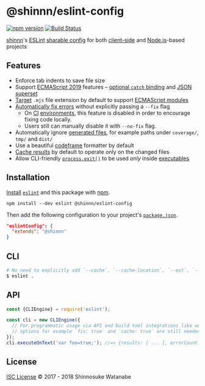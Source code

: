 # @shinnn/eslint-config

[![npm version](https://img.shields.io/npm/v/@shinnn%2feslint-config.svg)](https://www.npmjs.com/package/@shinnn/eslint-config)
[![Build Status](https://travis-ci.org/shinnn/eslint-config.svg?branch=master)](https://travis-ci.org/shinnn/eslint-config)

[shinnn](https://github.com/shinnn)'s [ESLint](https://eslint.org/) [sharable config](https://eslint.org/docs/developer-guide/shareable-configs.html) for both [client-side](https://en.wikipedia.org/wiki/Client-side_scripting) and [Node.js](https://nodejs.org/)-based projects

## Features

* Enforce tab indents to save file size
* Support [ECMAScript 2019](http://2ality.com/2018/02/ecmascript-2019.html) features – [optional `catch` binding](https://github.com/tc39/proposal-optional-catch-binding) and [JSON superset](https://github.com/tc39/proposal-json-superset)
* [Target](https://eslint.org/docs/user-guide/command-line-interface#--ext) `.mjs` file extension by default to support [ECMAScript modules](https://nodejs.org/api/esm.html)
* [Automatically fix errors](https://eslint.org/docs/user-guide/command-line-interface#fixing-problems) without explicitly passing a `--fix` flag
  * On [CI](https://docs.travis-ci.com/user/getting-started) [environments](https://www.appveyor.com/), this feature is disabled in order to encourage fixing code locally.
  * Users still can manually disable it with `--no-fix` flag.
* Automatically ignore [generated files](https://github.com/shinnn/eslint-config/blob/v6.0.0/index.js#L592), for example paths under `coverage/`, `tmp/` and `dist/`
* Use a beautiful [codeframe](https://eslint.org/docs/user-guide/formatters/#codeframe) formatter by default
* [Cache results](https://eslint.org/docs/user-guide/command-line-interface#caching) by default to operate only on the changed files
* Allow CLI-friendly [`process.exit()`](https://nodejs.org/api/process.html#process_process_exit_code) to be used *only* inside [executables](https://docs.npmjs.com/files/package.json#bin)

## Installation

[Install](https://docs.npmjs.com/cli/install) [`eslint`](https://www.npmjs.com/package/eslint) and this package with [npm](https://docs.npmjs.com/getting-started/what-is-npm).

```
npm install --dev eslint @shinnn/eslint-config
```

Then add the following configuration to your project's [`package.json`](https://docs.npmjs.com/files/package.json).

```json
"eslintConfig": {
  "extends": "@shinnn"
}
```

## CLI

```sh
# No need to explicitly add `--cache`, `--cache-location`, `--ext`, `--fix` and `--format` flags
$ eslint .
```

## API

```javascript
const {CLIEngine} = require('eslint');

const cli = new CLIEngine({
  // For programmatic usage via API and build tool integrations like webpack eslint-loader,
  // options for example `fix: true` and `cache: true` are still needed to set them explicitly.
});
cli.executeOnText('var foo=true;'); //=> {results: [ ... ], errorCount: ... }
```

## License

[ISC License](./LICENSE) © 2017 - 2018 Shinnosuke Watanabe
